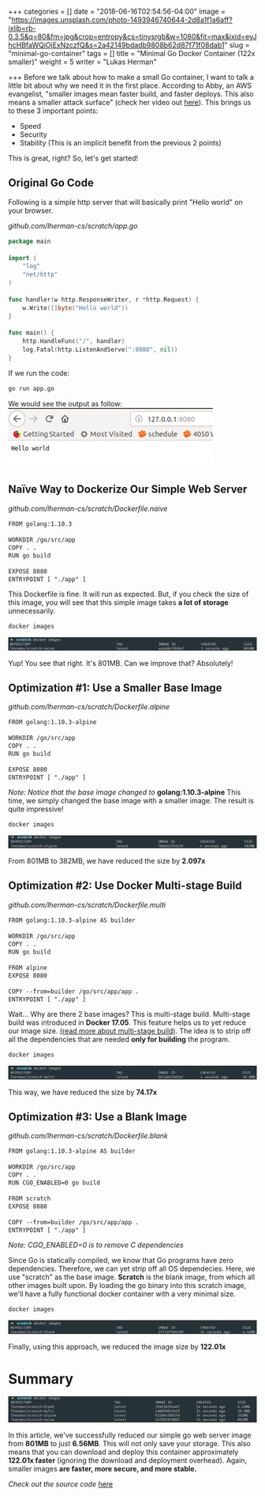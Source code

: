 +++
categories = []
date = "2018-06-16T02:54:56-04:00"
image = "https://images.unsplash.com/photo-1493946740644-2d8a1f1a6aff?ixlib=rb-0.3.5&q=80&fm=jpg&crop=entropy&cs=tinysrgb&w=1080&fit=max&ixid=eyJhcHBfaWQiOjExNzczfQ&s=2a42149bdadb9808b62d87f71f08dab1"
slug = "minimal-go-container"
tags = []
title = "Minimal Go Docker Container (122x smaller)"
weight = 5
writer = "Lukas Herman"

+++
Before we talk about how to make a small Go container, I want to talk a little bit about why we need it in the first place. According to Abby, an AWS evangelist, "smaller images mean faster build, and faster deploys. This also means a smaller attack surface" (check her video out [here](https://www.youtube.com/watch?v=pPsREQbf3PA&t=8s)). This brings us to these 3 important points:

* Speed
* Security
* Stability (This is an implicit benefit from the previous 2 points)

This is great, right? So, let's get started!

## Original Go Code

Following is a simple http server that will basically print "Hello world" on your browser.

_github.com/lherman-cs/scratch/app.go_

```go
package main

import (
	"log"
	"net/http"
)

func handler(w http.ResponseWriter, r *http.Request) {
	w.Write([]byte("Hello world"))
}

func main() {
	http.HandleFunc("/", handler)
	log.Fatal(http.ListenAndServe(":8080", nil))
}
```

If we run the code:

```sh
go run app.go
```

We would see the output as follow:
![](/uploads/Screenshot-from-2018-06-16-21-38-11.png)

## Naïve Way to Dockerize Our Simple Web Server

_github.com/lherman-cs/scratch/Dockerfile.naive_

```docker
FROM golang:1.10.3

WORKDIR /go/src/app
COPY . .
RUN go build

EXPOSE 8080
ENTRYPOINT [ "./app" ]
```

This Dockerfile is fine. It will run as expected. But, if you check the size of this image, you will see that this simple image takes **a lot of storage** unnecessarily.

```sh
docker images
```

![](/uploads/Screenshot-from-2018-06-16-21-57-46.png)

Yup! You see that right. It's 801MB. Can we improve that? Absolutely!

## Optimization #1: Use a Smaller Base Image

_github.com/lherman-cs/scratch/Dockerfile.alpine_

```docker
FROM golang:1.10.3-alpine

WORKDIR /go/src/app
COPY . .
RUN go build

EXPOSE 8080
ENTRYPOINT [ "./app" ]
```

_Note: Notice that the base image changed to_ **golang:1.10.3-alpine**
This time, we simply changed the base image with a smaller image. The result is quite impressive!

```sh
docker images
```

![](/uploads/Screenshot-from-2018-06-16-21-58-32.png)

From 801MB to 382MB, we have reduced the size by **2.097x**

## Optimization #2: Use Docker Multi-stage Build

_github.com/lherman-cs/scratch/Dockerfile.multi_

```docker
FROM golang:1.10.3-alpine AS builder

WORKDIR /go/src/app
COPY . .
RUN go build

FROM alpine
EXPOSE 8080

COPY --from=builder /go/src/app/app .
ENTRYPOINT [ "./app" ]
```

Wait... Why are there 2 base images? This is multi-stage build. Multi-stage build was introduced in **Docker 17.05**. This feature helps us to yet reduce our image size. [(read more about multi-stage build)](https://docs.docker.com/develop/develop-images/multistage-build/). The idea is to strip off all the dependencies that are needed **only for building** the program.

```sh
docker images
```

![](/uploads/Screenshot-from-2018-06-16-22-09-27.png)

This way, we have reduced the size by **74.17x**

## Optimization #3: Use a Blank Image

_github.com/lherman-cs/scratch/Dockerfile.blank_

```docker
FROM golang:1.10.3-alpine AS builder

WORKDIR /go/src/app
COPY . .
RUN CGO_ENABLED=0 go build

FROM scratch
EXPOSE 8080

COPY --from=builder /go/src/app/app .
ENTRYPOINT [ "./app" ]
```

_Note: CGO_ENABLED=0 is to remove C dependencies_

Since Go is statically compiled, we know that Go programs have zero dependencies. Therefore, we can yet strip off all OS dependecies. Here, we use "scratch" as the base image. **Scratch** is the blank image, from which all other images built upon. By loading the go binary into this scratch image, we'll have a fully functional docker container with a very minimal size.

```sh
docker images
```

![](/uploads/Screenshot-from-2018-06-16-22-27-36.png)

Finally, using this approach, we reduced the image size by **122.01x**

# Summary

![](/uploads/Screenshot-from-2018-06-16-22-32-34.png)

In this article, we've successfully reduced our simple go web server image from **801MB** to just **6.56MB**. This will not only save your storage. This also means that you can download and deploy this container approximately **122.01x faster** (ignoring the download and deployment overhead). Again, smaller images **are faster, more secure, and more stable.**

_Check out the source code_ [here](https://github.com/lherman-cs/scratch)
